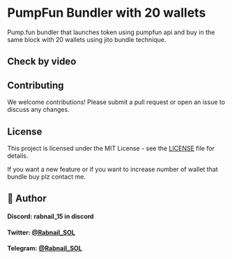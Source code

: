 # PumpFun Bundler with 20 wallets
Pump.fun bundler that launches token using pumpfun api and buy in the same block with 20 wallets using jito bundle technique.

## Check by video

## Contributing
We welcome contributions! Please submit a pull request or open an issue to discuss any changes.

## License
This project is licensed under the MIT License - see the [LICENSE](LICENSE) file for details.

If you want a new feature or if you want to increase number of wallet that bundle buy plz contact me.

## 👤 Author

#### Discord: rabnail_15 in discord

#### Twitter: [@Rabnail_SOL](https://twitter.com/Rabnail_SOL)   

#### Telegram: [@Rabnail_SOL](https://t.me/Rabnail_SOL) 